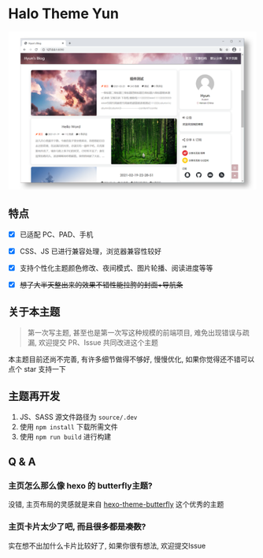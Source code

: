 # Halo Theme Yun
![截图](screenshot.png)


## 特点

- [x] 已适配 PC、PAD、手机
- [x] CSS、JS 已进行兼容处理，浏览器兼容性较好
- [x] 支持个性化主题颜色修改、夜间模式、图片轮播、阅读进度等等
- [x] ~~想了大半天整出来的效果不错性能拉胯的封面+导航条~~


## 关于本主题

> 第一次写主题, 甚至也是第一次写这种规模的前端项目, 难免出现错误与疏漏, 欢迎提交 PR、Issue 共同改进这个主题

本主题目前还尚不完善, 有许多细节做得不够好, 慢慢优化, 如果你觉得还不错可以点个 star 支持一下


## 主题再开发

1. JS、SASS 源文件路径为 ```source/.dev```
2. 使用 ```npm install``` 下载所需文件
3. 使用 ```npm run build``` 进行构建


## Q & A
### 主页怎么那么像 hexo 的 butterfly主题?
没错, 主页布局的灵感就是来自 [hexo-theme-butterfly](https://github.com/jerryc127/hexo-theme-butterfly) 这个优秀的主题

### 主页卡片太少了吧, ~~而且很多都是凑数~~?
实在想不出加什么卡片比较好了, 如果你很有想法, 欢迎提交Issue